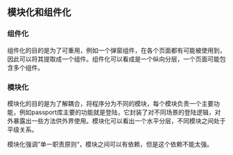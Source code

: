 ## 模块化和组件化

### 组件化

组件化的目的是为了可重用，例如一个弹窗组件，在各个页面都有可能被使用到，因此可以将其提取成一个组件。组件化可以看成是一个纵向分层，一个页面可能包含多个组件。



### 模块化

模块化的目的是为了解耦合，将程序分为不同的模块，每个模块负责一个主要功能，例如passport库主要的功能就是登陆，它封装了对不同场景的登陆逻辑，对外暴露出一些方法供外界使用。模块化可以看出一个水平分层，不同模块之间处于平级关系。

模块化强调”单一职责原则“，模块之间可以有依赖，但是这个依赖不能太强。